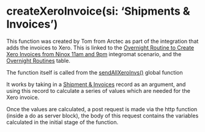 # createXeroInvoice(si: ‘Shipments & Invoices’)

This function was created by Tom from Arctec as part of the integration that adds the invoices to Xero. This is linked to the [Overnight Routine to Create Xero Invoices from Ninox 11am and 9pm](../../integromatScenarios/overnightRoutineXero.md) integromat scenario, and the [Overnight Routines](../../ninoxTables/overnightRoutines.md) table.

The function itself is called from the [sendAllXeroInvs()](sendAllXeroInvs.md) global function

It works by taking in a [Shipment & Invoices](../../ninoxTables/shipmentsAndInvoices.md) record as an argument, and using this record to calculate a series of values which are needed for the Xero invoice.

Once the values are calculated, a post request is made via the http function (inside a do as server block), the body of this request contains the variables calculated in the initial stage of the function.
